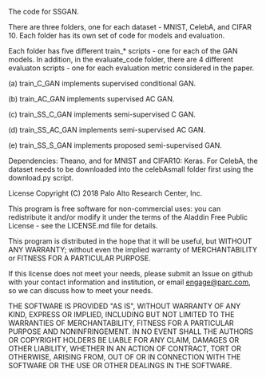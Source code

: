 The code for SSGAN.

There are three folders, one for each dataset - MNIST, CelebA, and CIFAR 10. Each folder has its own set of code for models and evaluation. 

Each folder has five different train_* scripts - one for each of the GAN models. In addition, in the evaluate_code folder, there are 4 different evaluaton scripts - one for each evaluation metric considered in the paper. 

(a) train_C_GAN implements supervised conditional GAN.

(b) train_AC_GAN implements supervised AC GAN.

(c) train_SS_C_GAN implements semi-supervised C GAN.

(d) train_SS_AC_GAN implements semi-supervised AC GAN.

(e) train_SS_S_GAN implements proposed semi-supervised GAN.

Dependencies: Theano, and for MNIST and CIFAR10: Keras. For CelebA, the dataset needs to be downloaded into the celebAsmall folder first using the download.py script. 

License
Copyright (C) 2018 Palo Alto Research Center, Inc.

This program is free software for non-commercial uses: you can redistribute it and/or modify it under the terms of the Aladdin Free Public License - see the LICENSE.md file for details.

This program is distributed in the hope that it will be useful, but WITHOUT ANY WARRANTY; without even the implied warranty of MERCHANTABILITY or FITNESS FOR A PARTICULAR PURPOSE.

If this license does not meet your needs, please submit an Issue on github with your contact information and institution, or email engage@parc.com, so we can discuss how to meet your needs.

THE SOFTWARE IS PROVIDED "AS IS", WITHOUT WARRANTY OF ANY KIND, EXPRESS OR IMPLIED, INCLUDING BUT NOT LIMITED TO THE WARRANTIES OF MERCHANTABILITY, FITNESS FOR A PARTICULAR PURPOSE AND NONINFRINGEMENT. IN NO EVENT SHALL THE AUTHORS OR COPYRIGHT HOLDERS BE LIABLE FOR ANY CLAIM, DAMAGES OR OTHER LIABILITY, WHETHER IN AN ACTION OF CONTRACT, TORT OR OTHERWISE, ARISING FROM, OUT OF OR IN CONNECTION WITH THE SOFTWARE OR THE USE OR OTHER DEALINGS IN THE SOFTWARE.
